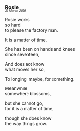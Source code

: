 ### Rosie
<p style="margin:0; margin-top: -1.25rem">
  <em>
    <small><small>31 March 2019</small></small>
  </em>
</p>

Rosie works  
so hard  
to please the factory man.

It is a matter of time.

She has been on hands and knees  
since seventeen,

And does not know  
what moves her so,

To longing, maybe, for something.

Meanwhile  
somewhere blossoms,

but she cannot go,  
for it is a matter of time,

though she does know  
the way things grow.
